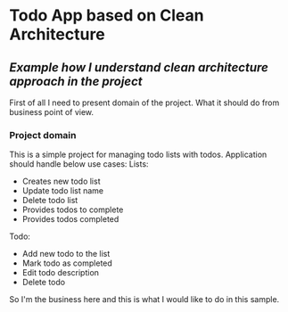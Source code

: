 # Todo App based on Clean Architecture
## _Example how I understand clean architecture approach in the project_

First of all I need to present domain of the project. What it should do from business point of view.

### Project domain
This is a simple project for managing todo lists with todos.
Application should handle below use cases:
Lists:
- Creates new todo list
- Update todo list name
- Delete todo list
- Provides todos to complete
- Provides todos completed

Todo:
- Add new todo to the list
- Mark todo as completed
- Edit todo description
- Delete todo

So I'm the business here and this is what I would like to do in this sample.

